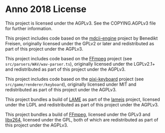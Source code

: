 # Anno 2018 License

This project is licensed under the AGPLv3. See the COPYING.AGPLv3 file for further information.

This project includes code based on the [mdcii-engine](https://github.com/roybaer/mdcii-engine) project
by Benedikt Freisen, originally licensed under the GPLv2 or later and redistributed
as part of this project under the AGPLv3.

This project includes code based on the [FFmpeg](https://github.com/FFmpeg/FFmpeg) project
(see `src/parsers/WAV/wav-parser.ts`), originally licensed under the LGPLv2.1+ and redistributed
as part of this project under the AGPLv3.

This project includes code based on the [pixi-keyboard](https://github.com/Nazariglez/pixi-keyboard) project
(see `src/game/renderer/keyboard`), originally licensed under MIT and redistributed
as part of this project under the AGPLv3.

This project bundles a build of [LAME](http://lame.sourceforge.net/) as part of the
[lamejs](https://github.com/zhuker/lamejs) project, licensed under the LGPL and redistributed
as part of this project under the AGPLv3.

This project bundles a build of [FFmpeg](https://www.ffmpeg.org/), licensed under the GPLv3 and
[libx264](https://www.videolan.org/developers/x264.html), licensed under the GPL, both of which
are redistributed as part of this project under the AGPLv3.
